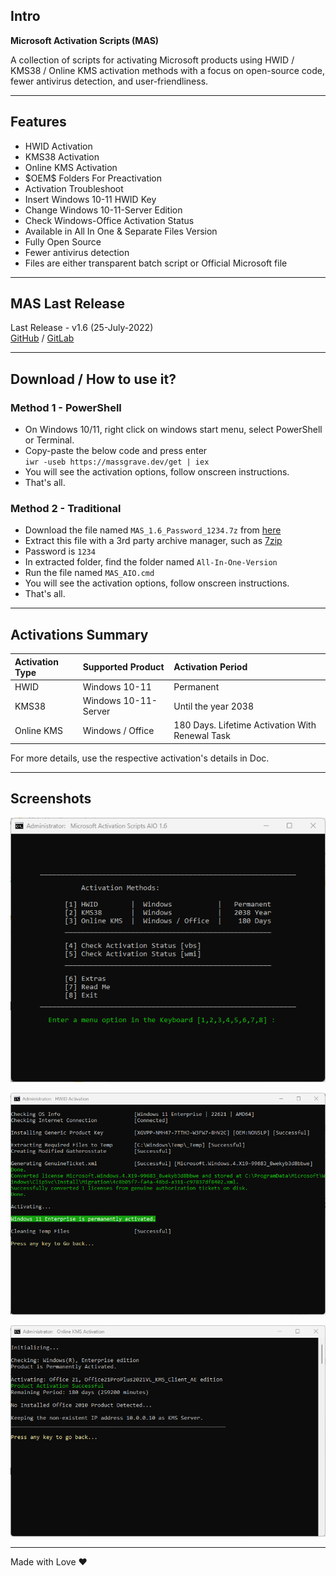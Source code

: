 ## Intro

**Microsoft Activation Scripts (MAS)**

A collection of scripts for activating Microsoft products using HWID / KMS38 / Online KMS activation methods with a focus on open-source code, fewer antivirus detection, and user-friendliness.

------------------------------------------------------------------------

## Features

-   HWID Activation
-   KMS38 Activation
-   Online KMS Activation
-   \$OEM\$ Folders For Preactivation
-   Activation Troubleshoot
-   Insert Windows 10-11 HWID Key
-   Change Windows 10-11-Server Edition
-   Check Windows-Office Activation Status
-   Available in All In One & Separate Files Version
-   Fully Open Source
-   Fewer antivirus detection
-   Files are either transparent batch script or Official Microsoft file

------------------------------------------------------------------------

## MAS Last Release

Last Release - v1.6 (25-July-2022)\
[GitHub](https://github.com/massgravel/Microsoft-Activation-Scripts) / [GitLab](https://gitlab.com/massgrave/microsoft-activation-scripts)

------------------------------------------------------------------------

## Download / How to use it?

### Method 1 - PowerShell

-   On Windows 10/11, right click on windows start menu, select PowerShell or Terminal.
-   Copy-paste the below code and press enter\
    `iwr -useb https://massgrave.dev/get | iex`
-   You will see the activation options, follow onscreen instructions.
-   That's all.

### Method 2 - Traditional

-   Download the file named `MAS_1.6_Password_1234.7z` from [here](https://github.com/massgravel/Microsoft-Activation-Scripts/releases)
-   Extract this file with a 3rd party archive manager, such as [7zip](https://www.7-zip.org/download.html)
-   Password is `1234`
-   In extracted folder, find the folder named `All-In-One-Version`
-   Run the file named `MAS_AIO.cmd`
-   You will see the activation options, follow onscreen instructions.
-   That's all.

------------------------------------------------------------------------

## Activations Summary

| Activation Type | Supported Product    | Activation Period                               |
|:----------------|:----------------|:-------------------------------------|
| HWID            | Windows 10-11        | Permanent                                       |
| KMS38           | Windows 10-11-Server | Until the year 2038                             |
| Online KMS      | Windows / Office     | 180 Days. Lifetime Activation With Renewal Task |

For more details, use the respective activation's details in Doc.

------------------------------------------------------------------------

## Screenshots

![](1.png)

![](2.png)

![](3.png)

------------------------------------------------------------------------

Made with Love ❤️
